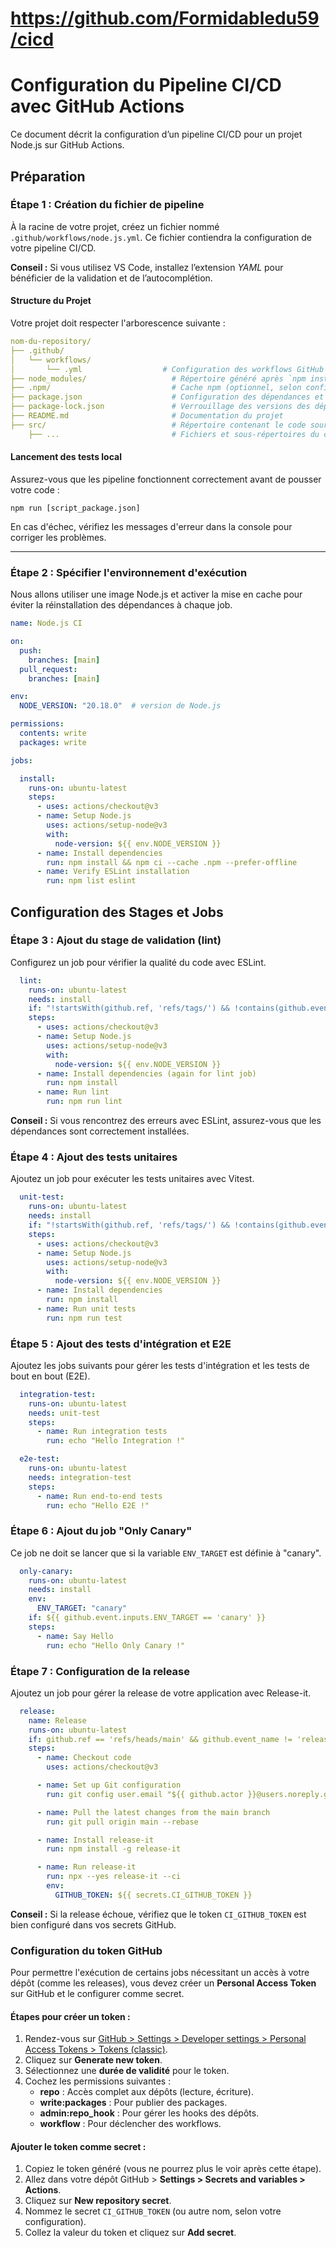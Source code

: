 # https://github.com/Formidabledu59/cicd


# Configuration du Pipeline CI/CD avec GitHub Actions

Ce document décrit la configuration d’un pipeline CI/CD pour un projet Node.js sur GitHub Actions.

## Préparation

### Étape 1 : Création du fichier de pipeline

À la racine de votre projet, créez un fichier nommé `.github/workflows/node.js.yml`. Ce fichier contiendra la configuration de votre pipeline CI/CD.

**Conseil :** Si vous utilisez VS Code, installez l’extension *YAML* pour bénéficier de la validation et de l’autocomplétion.

#### Structure du Projet

Votre projet doit respecter l'arborescence suivante :

```yml
nom-du-repository/
├── .github/
│   └── workflows/
│       └── .yml                  # Configuration des workflows GitHub Actions
├── node_modules/                   # Répertoire généré après `npm install`
├── .npm/                           # Cache npm (optionnel, selon configuration)
├── package.json                    # Configuration des dépendances et scripts npm
├── package-lock.json               # Verrouillage des versions des dépendances
├── README.md                       # Documentation du projet
├── src/                            # Répertoire contenant le code source
    ├── ...                         # Fichiers et sous-répertoires du code
```

#### Lancement des tests local
Assurez-vous que les pipeline fonctionnent correctement avant de pousser votre code :
```shell
npm run [script_package.json] 
```

En cas d'échec, vérifiez les messages d'erreur dans la console pour corriger les problèmes.

---

### Étape 2 : Spécifier l'environnement d'exécution

Nous allons utiliser une image Node.js et activer la mise en cache pour éviter la réinstallation des dépendances à chaque job.

```yaml
name: Node.js CI

on:
  push:
    branches: [main]
  pull_request:
    branches: [main]

env:
  NODE_VERSION: "20.18.0"  # version de Node.js

permissions:
  contents: write
  packages: write

jobs:

  install:
    runs-on: ubuntu-latest
    steps:
      - uses: actions/checkout@v3
      - name: Setup Node.js
        uses: actions/setup-node@v3
        with:
          node-version: ${{ env.NODE_VERSION }}
      - name: Install dependencies
        run: npm install && npm ci --cache .npm --prefer-offline
      - name: Verify ESLint installation
        run: npm list eslint
```

## Configuration des Stages et Jobs

### Étape 3 : Ajout du stage de validation (lint)

Configurez un job pour vérifier la qualité du code avec ESLint.

```yaml
  lint:
    runs-on: ubuntu-latest
    needs: install
    if: "!startsWith(github.ref, 'refs/tags/') && !contains(github.event.head_commit.message, 'chore: release')"
    steps:
      - uses: actions/checkout@v3
      - name: Setup Node.js
        uses: actions/setup-node@v3
        with:
          node-version: ${{ env.NODE_VERSION }}
      - name: Install dependencies (again for lint job)
        run: npm install
      - name: Run lint
        run: npm run lint
```

**Conseil :** Si vous rencontrez des erreurs avec ESLint, assurez-vous que les dépendances sont correctement installées.

### Étape 4 : Ajout des tests unitaires

Ajoutez un job pour exécuter les tests unitaires avec Vitest.

```yaml
  unit-test:
    runs-on: ubuntu-latest
    needs: install
    if: "!startsWith(github.ref, 'refs/tags/') && !contains(github.event.head_commit.message, 'chore: release')"
    steps:
      - uses: actions/checkout@v3
      - name: Setup Node.js
        uses: actions/setup-node@v3
        with:
          node-version: ${{ env.NODE_VERSION }}
      - name: Install dependencies
        run: npm install
      - name: Run unit tests
        run: npm run test
```

### Étape 5 : Ajout des tests d'intégration et E2E

Ajoutez les jobs suivants pour gérer les tests d'intégration et les tests de bout en bout (E2E).

```yaml
  integration-test:
    runs-on: ubuntu-latest
    needs: unit-test
    steps:
      - name: Run integration tests
        run: echo "Hello Integration !"

  e2e-test:
    runs-on: ubuntu-latest
    needs: integration-test
    steps:
      - name: Run end-to-end tests
        run: echo "Hello E2E !"
```

### Étape 6 : Ajout du job "Only Canary"

Ce job ne doit se lancer que si la variable `ENV_TARGET` est définie à "canary".

```yaml
  only-canary:
    runs-on: ubuntu-latest
    needs: install
    env:
      ENV_TARGET: "canary"
    if: ${{ github.event.inputs.ENV_TARGET == 'canary' }}
    steps:
      - name: Say Hello
        run: echo "Hello Only Canary !"
```

### Étape 7 : Configuration de la release

Ajoutez un job pour gérer la release de votre application avec Release-it.

```yaml
  release:
    name: Release
    runs-on: ubuntu-latest
    if: github.ref == 'refs/heads/main' && github.event_name != 'release'
    steps:
      - name: Checkout code
        uses: actions/checkout@v3

      - name: Set up Git configuration
        run: git config user.email "${{ github.actor }}@users.noreply.github.com" && git config user.name "${{ github.actor }}"

      - name: Pull the latest changes from the main branch
        run: git pull origin main --rebase

      - name: Install release-it
        run: npm install -g release-it

      - name: Run release-it
        run: npx --yes release-it --ci
        env:
          GITHUB_TOKEN: ${{ secrets.CI_GITHUB_TOKEN }}
```

**Conseil :** Si la release échoue, vérifiez que le token `CI_GITHUB_TOKEN` est bien configuré dans vos secrets GitHub.

### Configuration du token GitHub

Pour permettre l'exécution de certains jobs nécessitant un accès à votre dépôt (comme les releases), vous devez créer un **Personal Access Token** sur GitHub et le configurer comme secret.

#### Étapes pour créer un token :
1. Rendez-vous sur [GitHub > Settings > Developer settings > Personal Access Tokens > Tokens (classic)](https://github.com/settings/tokens).
2. Cliquez sur **Generate new token**.
3. Sélectionnez une **durée de validité** pour le token.
4. Cochez les permissions suivantes :
   - **repo** : Accès complet aux dépôts (lecture, écriture).
   - **write:packages** : Pour publier des packages.
   - **admin:repo_hook** : Pour gérer les hooks des dépôts.
   - **workflow** : Pour déclencher des workflows.

#### Ajouter le token comme secret :
1. Copiez le token généré (vous ne pourrez plus le voir après cette étape).
2. Allez dans votre dépôt GitHub > **Settings > Secrets and variables > Actions**.
3. Cliquez sur **New repository secret**.
4. Nommez le secret `CI_GITHUB_TOKEN` (ou autre nom, selon votre configuration).
5. Collez la valeur du token et cliquez sur **Add secret**.


